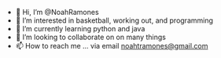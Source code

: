 - 👋 Hi, I’m @NoahRamones
- 👀 I’m interested in basketball, working out, and programming
- 🌱 I’m currently learning python and java
- 💞️ I’m looking to collaborate on on many things
- 📫 How to reach me ... via email noahtramones@gmail.com

<!---
NoahRamones/NoahRamones is a ✨ special ✨ repository because its `README.md` (this file) appears on your GitHub profile.
You can click the Preview link to take a look at your changes.
--->
